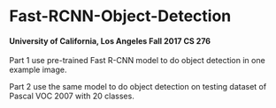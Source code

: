 # Fast-RCNN-Object-Detection

#### University of California, Los Angeles Fall 2017 CS 276

Part 1 use pre-trained Fast R-CNN model to do object detection in one example image. 

Part 2 use the same model to do object detection on testing dataset of Pascal VOC 2007 with 20 classes.
